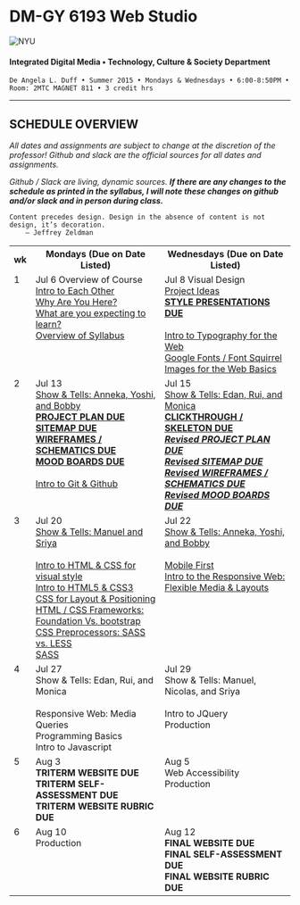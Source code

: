 # DM-GY 6193 Web Studio

![NYU](http://ws2.polishedsolid.com/de/nyu_soe_logo.png)
#### Integrated Digital Media • Technology, Culture & Society Department

    De Angela L. Duff • Summer 2015 • Mondays & Wednesdays • 6:00-8:50PM • Room: 2MTC MAGNET 811 • 3 credit hrs

---

## SCHEDULE OVERVIEW

*All dates and assignments are subject to change at the discretion of the professor! Github and slack are the official sources for all dates and assignments.* 

*Github / Slack are living, dynamic sources. **If there are any changes to the schedule as printed in the syllabus, I will note these changes on github and/or slack and in person during class.***

<pre><code>Content precedes design. Design in the absence of content is not design, it’s decoration.
    — Jeffrey Zeldman
</code></pre>

<table>
    <tr>
        <th width="2%">wk</th>
        <th width="49%">Mondays (Due on Date Listed)</th>
        <th width="49%">Wednesdays (Due on Date Listed)</th>
    </tr>
    <tr>
        <td valign="top">1</td>
        <td valign="top">Jul 6 Overview of Course<br><a href="weekly_detail/dm6193_weekly_detail_wk1_jul6.md">Intro to Each Other<br>Why Are You Here?<br>What are you expecting to learn?<br>Overview of Syllabus</a></td>
        <td valign="top">Jul 8 Visual Design<br><a href="weekly_detail/dm6193_weekly_detail_wk1_jul6.md">Project Ideas<br><b>STYLE PRESENTATIONS DUE</b><br><br>Intro to Typography for the Web<br>Google Fonts / Font Squirrel<br>Images for the Web Basics</a></td>
    </tr>
     <tr>
        <td valign="top">2</td>
        <td valign="top">Jul 13<br><a href="weekly_detail/dm6193_weekly_detail_wk2_jul13.md">Show &amp; Tells: Anneka, Yoshi, and Bobby<br><b>PROJECT PLAN DUE<br>SITEMAP DUE<br>WIREFRAMES / SCHEMATICS DUE<br>MOOD BOARDS DUE</b><br><br>Intro to Git &amp; Github</a></td>
        <td valign="top">Jul 15<br><a href="weekly_detail/dm6193_weekly_detail_wk2_jul13.md">Show &amp; Tells: Edan, Rui, and Monica<br><b>CLICKTHROUGH / SKELETON DUE</b><br><b><i>Revised PROJECT PLAN DUE<br>Revised SITEMAP DUE<br>Revised WIREFRAMES / SCHEMATICS DUE<br>Revised MOOD BOARDS DUE</i></b></a></td>
    </tr>
      <tr>
        <td valign="top">3</td>
        <td valign="top">Jul 20<br><a href="weekly_detail/dm6193_weekly_detail_wk3_jul20.md">Show &amp; Tells: Manuel and Sriya<br><br>Intro to HTML &amp; CSS for visual style<br>Intro to HTML5 &amp; CSS3<br>CSS for Layout &amp; Positioning<br>HTML / CSS Frameworks: Foundation Vs.
bootstrap<br>CSS Preprocessors: SASS vs. LESS<br>SASS</a</a></td>
        <td valign="top">Jul 22<br><a href="weekly_detail/dm6193_weekly_detail_wk3_jul20.md">Show &amp; Tells: Anneka, Yoshi, and Bobby<br><br>Mobile First<br>Intro to the Responsive Web: Flexible Media &amp; Layouts</a></td>
    </tr>
     <tr>
        <td valign="top">4</td>
        <td valign="top">Jul 27<br>Show &amp; Tells: Edan, Rui, and Monica<br><br>Responsive Web: Media Queries<br>Programming Basics<br>Intro to Javascript</td>
        <td valign="top">Jul 29<br>Show &amp; Tells: Manuel, Nicolas, and Sriya<br><br>Intro to JQuery<br>Production</td>
    </tr>
    <tr>
        <td valign="top">5</td>
        <td valign="top">Aug 3<br><b>TRITERM WEBSITE DUE<br>TRITERM SELF-ASSESSMENT DUE<br>TRITERM WEBSITE RUBRIC DUE</b></td>
        <td valign="top">Aug 5<br>Web Accessibility<br>Production</td>
    </tr>
    <tr>
        <td valign="top">6</td>
        <td valign="top">Aug 10<br>Production</td>
        <td valign="top">Aug 12<br><b>FINAL WEBSITE DUE<br>FINAL SELF-ASSESSMENT DUE<br>FINAL WEBSITE RUBRIC DUE</b></td>
    </tr>
</table>